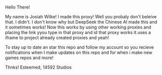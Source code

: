 Hello There!

My name is Josiah Wilke!
I made this proxy! Well you probaly don't beleive that. I didn't.
I don't know why but DeepSeek the Chinese AI made this and it sometimes works!
Now this works by using other working proxies and placing the link yyou type in that proxy and id that proxy works it uses a iframe 
to project already created proxies and yeah!

To stay up to date an star this repo and follow my account so you recieve notifications when I make updates on this repo and for 
when i make new games repos and more!

Thnks!
Esteemed,
14592 Studios
